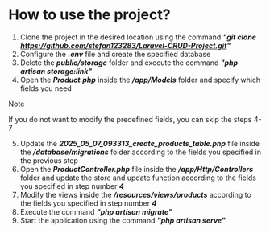 # How to use the project?
1. Clone the project in the desired location using the command ***"git clone https://github.com/stefan123283/Laravel-CRUD-Project.git"***
2. Configure the ***.env*** file and create the specified database
3. Delete the ***public/storage*** folder and execute the command ***"php artisan storage:link"***
4. Open the ***Product.php*** inside the ***/app/Models*** folder and specify which fields you need
> [!NOTE]
> If you do not want to modify the predefined fields, you can skip the steps 4-7
5. Update the ***2025_05_07_093313_create_products_table.php*** file inside the ***/database/migrations*** folder according to the fields you specified in the previous step
6. Open the ***ProductController.php*** file inside the ***/app/Http/Controllers*** folder and update the store and update function according to the fields you specified in step number ***4***
7. Modify the views inside the ***/resources/views/products*** according to the fields you specified in step number ***4***
8. Execute the command ***"php artisan migrate"***
9. Start the application using the command ***"php artisan serve"***
